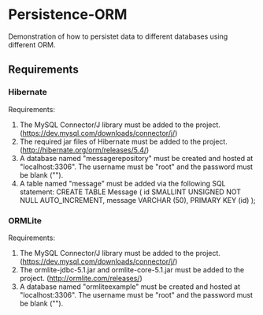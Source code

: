 # Persistence-ORM

Demonstration of how to persistet data to different databases using different ORM.

## Requirements

### Hibernate

Requirements:
1. The MySQL Connector/J library must be added to the project. (https://dev.mysql.com/downloads/connector/j/)
2. The required jar files of Hibernate must be added to the project. (http://hibernate.org/orm/releases/5.4/)
2. A database named "messagerepository" must be created and hosted at "localhost:3306". The username must be "root" and the password must be blank ("").
3. A table named "message" must be added via the following SQL statement:
CREATE TABLE Message (
id SMALLINT UNSIGNED NOT NULL AUTO_INCREMENT,
message VARCHAR (50),
PRIMARY KEY (id)
);

### ORMLite

Requirements:
1. The MySQL Connector/J library must be added to the project. (https://dev.mysql.com/downloads/connector/j/)
2. The ormlite-jdbc-5.1.jar and ormlite-core-5.1.jar must be added to the project. (http://ormlite.com/releases/)
3. A database named "ormliteexample" must be created and hosted at "localhost:3306". The username must be "root" and the password must be blank ("").

